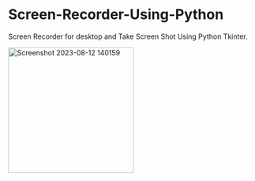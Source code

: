 # Screen-Recorder-Using-Python

Screen Recorder for desktop and Take Screen Shot Using Python Tkinter.


<img width="254" alt="Screenshot 2023-08-12 140159" src="https://github.com/psvel6672/Screen-Recorder-Using-Python/assets/140797046/c51db438-dc4a-47f2-994c-afceea4bdeee">
